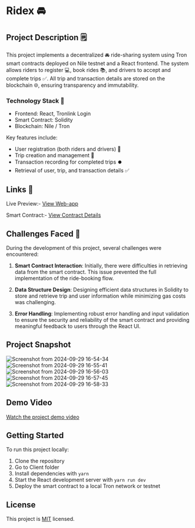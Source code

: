 # Ridex 🚘

## Project Description 🗒️

This project implements a decentralized 🚘 ride-sharing system using Tron smart contracts deployed on Nile testnet and a React frontend. The system allows riders to register 💻, book rides 📚, and drivers to accept and complete trips ✅. All trip and transaction details are stored on the blockchain 🌐, ensuring transparency and immutability.

### Technology Stack 💪
- Frontend: React, Tronlink Login
- Smart Contract: Solidity
- Blockchain: Nile / Tron 

Key features include:
- User registration (both riders and drivers) 📝
- Trip creation and management 🎫
- Transaction recording for completed trips ⏺️
- Retrieval of user, trip, and transaction details ✅

## Links 🔗
Live Preview:- [View Web-app](https://ride-x-flax.vercel.app/)

Smart Contract:- [View Contract Details](https://nile.tronscan.org/#/contract/TRXC1yVM1TXAAwEUnoRdM6PAeQ8QoF68gt/transactions)

## Challenges Faced 🧐

During the development of this project, several challenges were encountered:

1. **Smart Contract Interaction**: Initially, there were difficulties in retrieving data from the smart contract. This issue prevented the full implementation of the ride-booking flow.
  
2. **Data Structure Design**: Designing efficient data structures in Solidity to store and retrieve trip and user information while minimizing gas costs was challenging.

3. **Error Handling**: Implementing robust error handling and input validation to ensure the security and reliability of the smart contract and providing meaningful feedback to users through the React UI.

## Project Snapshot

![Screenshot from 2024-09-29 16-54-34](https://github.com/user-attachments/assets/ae969e33-d42c-4016-9f33-83c781dff1c0)
![Screenshot from 2024-09-29 16-55-41](https://github.com/user-attachments/assets/cfdccb84-247f-4069-bed3-a7e0c3290d2e)
![Screenshot from 2024-09-29 16-56-03](https://github.com/user-attachments/assets/16819fd9-1e19-4098-9011-ed280eb296ac)
![Screenshot from 2024-09-29 16-57-45](https://github.com/user-attachments/assets/73dfdecb-53e5-41ad-b34c-2a28b24db26b)
![Screenshot from 2024-09-29 16-58-33](https://github.com/user-attachments/assets/ddefc246-9ef0-4101-9c1d-de43f56b8c56)



## Demo Video

[Watch the project demo video](https://youtu.be/q01snw8rhq4)

## Getting Started

To run this project locally:

1. Clone the repository
2. Go to Client folder
3. Install dependencies with `yarn`
4. Start the React development server with `yarn run dev`
5. Deploy the smart contract to a local Tron network or testnet

## License

This project is [MIT](https://choosealicense.com/licenses/mit/) licensed.

